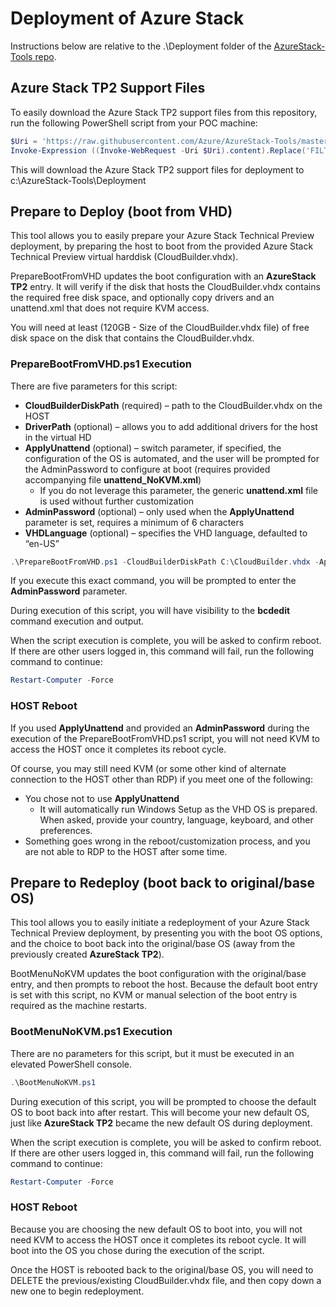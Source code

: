 ﻿# Deployment of Azure Stack

Instructions below are relative to the .\Deployment folder of the [AzureStack-Tools repo](..).

## Azure Stack TP2 Support Files

To easily download the Azure Stack TP2 support files from this repository, run the following PowerShell script from your POC machine:

```powershell
$Uri = 'https://raw.githubusercontent.com/Azure/AzureStack-Tools/master/Download.ps1'
Invoke-Expression ((Invoke-WebRequest -Uri $Uri).content).Replace('FILTER','Deployment')
```

This will download the Azure Stack TP2 support files for deployment to c:\AzureStack-Tools\Deployment

## Prepare to Deploy (boot from VHD)

This tool allows you to easily prepare your Azure Stack Technical Preview deployment, by preparing the host to boot from the provided Azure Stack Technical Preview virtual harddisk (CloudBuilder.vhdx).

PrepareBootFromVHD updates the boot configuration with an **AzureStack TP2** entry. 
It will verify if the disk that hosts the CloudBuilder.vhdx contains the required free disk space, and optionally copy drivers and an unattend.xml that does not require KVM access.

You will need at least (120GB - Size of the CloudBuilder.vhdx file) of free disk space on the disk that contains the CloudBuilder.vhdx.

### PrepareBootFromVHD.ps1 Execution

There are five parameters for this script:
  - **CloudBuilderDiskPath** (required) – path to the CloudBuilder.vhdx on the HOST
  - **DriverPath** (optional) – allows you to add additional drivers for the host in the virtual HD 
  - **ApplyUnattend** (optional) – switch parameter, if specified, the configuration of the OS is automated, and the user will be prompted for the AdminPassword to configure at boot (requires provided accompanying file **unattend_NoKVM.xml**)
    - If you do not leverage this parameter, the generic **unattend.xml** file is used without further customization
  - **AdminPassword** (optional) – only used when the **ApplyUnattend** parameter is set, requires a minimum of 6 characters
  - **VHDLanguage** (optional) – specifies the VHD language, defaulted to “en-US”

```powershell
.\PrepareBootFromVHD.ps1 -CloudBuilderDiskPath C:\CloudBuilder.vhdx -ApplyUnattend
```

If you execute this exact command, you will be prompted to enter the **AdminPassword** parameter.

During execution of this script, you will have visibility to the **bcdedit** command execution and output.

When the script execution is complete, you will be asked to confirm reboot.
If there are other users logged in, this command will fail, run the following command to continue:
```powershell
Restart-Computer -Force
```

### HOST Reboot

If you used **ApplyUnattend** and provided an **AdminPassword** during the execution of the PrepareBootFromVHD.ps1 script, you will not need KVM to access the HOST once it completes its reboot cycle.

Of course, you may still need KVM (or some other kind of alternate connection to the HOST other than RDP) if you meet one of the following:
  - You chose not to use **ApplyUnattend**
    -  It will automatically run Windows Setup as the VHD OS is prepared. When asked, provide your country, language, keyboard, and other preferences.
  - Something goes wrong in the reboot/customization process, and you are not able to RDP to the HOST after some time.

## Prepare to Redeploy (boot back to original/base OS)

This tool allows you to easily initiate a redeployment of your Azure Stack Technical Preview deployment, by presenting you with the boot OS options, and the choice to boot back into the original/base OS (away from the previously created **AzureStack TP2**).

BootMenuNoKVM updates the boot configuration with the original/base entry, and then prompts to reboot the host.
Because the default boot entry is set with this script, no KVM or manual selection of the boot entry is required as the machine restarts.

### BootMenuNoKVM.ps1 Execution

There are no parameters for this script, but it must be executed in an elevated PowerShell console.

```powershell
.\BootMenuNoKVM.ps1
```

During execution of this script, you will be prompted to choose the default OS to boot back into after restart. This will become your new default OS, just like **AzureStack TP2** became the new default OS during deployment.

When the script execution is complete, you will be asked to confirm reboot.
If there are other users logged in, this command will fail, run the following command to continue:
```powershell
Restart-Computer -Force
```

### HOST Reboot

Because you are choosing the new default OS to boot into, you will not need KVM to access the HOST once it completes its reboot cycle. It will boot into the OS you chose during the execution of the script.

Once the HOST is rebooted back to the original/base OS, you will need to DELETE the previous/existing CloudBuilder.vhdx file, and then copy down a new one to begin redeployment.

